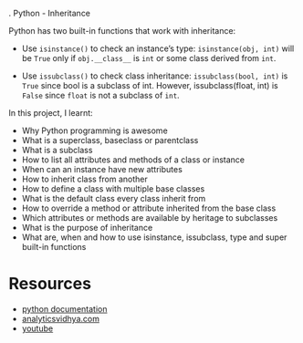. Python - Inheritance

Python has two built-in functions that work with inheritance:

- Use `isinstance()` to check an instance’s type: `isinstance(obj, int)` will be `True` only if `obj.__class__` is `int` or some class derived from `int`.

- Use  `issubclass()` to check class inheritance: `issubclass(bool, int)` is `True` since bool is a subclass of int. However, issubclass(float, int) is `False` since `float` is not a subclass of `int`.


In this project, I learnt:
- Why Python programming is awesome
- What is a superclass, baseclass or parentclass
- What is a subclass
- How to list all attributes and methods of a class or instance
- When can an instance have new attributes
- How to inherit class from another
- How to define a class with multiple base classes
- What is the default class every class inherit from
- How to override a method or attribute inherited from the base class
- Which attributes or methods are available by heritage to subclasses
- What is the purpose of inheritance
- What are, when and how to use isinstance, issubclass, type and super built-in functions


# Resources
- [python documentation](https://docs.python.org/3/tutorial/classes.html#inheritance)
- [analyticsvidhya.com](https://www.analyticsvidhya.com/blog/2020/10/inheritance-object-oriented-programming/#:~:text=super()%20function-,What%20is%20Inheritance%20in%20Object%20Oriented%20Programming%3F,known%20as%20the%20Parent%20class.)
- [youtube](https://www.youtube.com/watch?v=d8kCdLCi6Lk)
